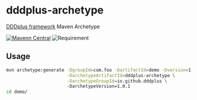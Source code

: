 # dddplus-archetype
[DDDplus framework](https://github.com/funkygao/cp-ddd-framework) Maven Archetype

[![Mavenn Central](https://img.shields.io/maven-central/v/io.github.dddplus/dddplus.svg?label=Maven%20Central)](https://search.maven.org/search?q=a:dddplus-archetype)
![Requirement](https://img.shields.io/badge/JDK-8+-green.svg)

## Usage

``` bash
mvn archetype:generate -DgroupId=com.foo -DartifactId=demo -Dversion=1.0.0-SNAPSHOT -Dpackage=com.foo \
                       -DarchetypeArtifactId=dddplus-archetype \
                       -DarchetypeGroupId=io.github.dddplus \ 
                       -DarchetypeVersion=1.0.1
cd demo/
```
